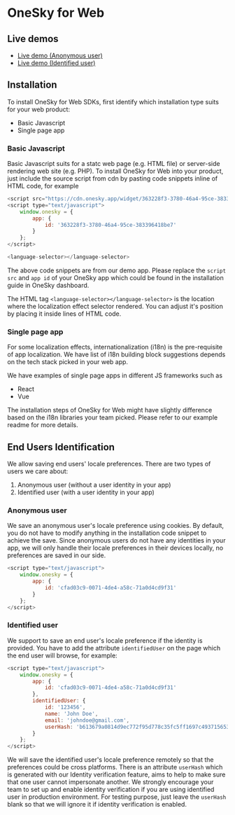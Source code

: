 # OneSky for Web

## Live demos
- [Live demo (Anonymous user)](https://onesky.github.io/onesky-for-web/examples/basic-javascript/anonymous_user.html)
- [Live demo (Identified user)](https://onesky.github.io/onesky-for-web/examples/basic-javascript/identified_user.html)

## Installation
To install OneSky for Web SDKs, first identify which installation type suits for your web product:
- Basic Javascript
- Single page app

### Basic Javascript
Basic Javascript suits for a statc web page (e.g. HTML file) or server-side rendering web site (e.g. PHP). To install OneSky for Web into your product, just include the source script from cdn by pasting code snippets inline of HTML code, for example

```javascript
<script src="https://cdn.onesky.app/widget/363228f3-3780-46a4-95ce-383396418be7"></script>
<script type="text/javascript">
    window.onesky = {
        app: {
            id: '363228f3-3780-46a4-95ce-383396418be7'
        }
    };
</script>

<language-selector></language-selector>
```
The above code snippets are from our demo app. Please replace the `script src` and `app id` of your OneSky app which could be found in the installation guide in OneSky dashboard.

The HTML tag `<language-selector></language-selector>` is the location where the localization effect selector rendered. You can adjust it's position by placing it inside lines of HTML code.

### Single page app
For some localization effects, internationalization (i18n) is the pre-requisite of app localization. We have list of i18n building block suggestions depends on the tech stack picked in your web app.

We have examples of single page apps in different JS frameworks such as
- React
- Vue

The installation steps of OneSky for Web might have slightly difference based on the i18n libraries your team picked. Please refer to our example readme for more details.

## End Users Identification
We allow saving end users' locale preferences. There are two types of users we care about:
1. Anonymous user (without a user identity in your app)
1. Identified user (with a user identity in your app)

### Anonymous user
We save an anonymous user's locale preference using cookies. By default, you do not have to modify anything in the installation code snippet to achieve the save. Since anonymous users do not have any identities in your app, we will only handle their locale preferences in their devices locally, no preferences are saved in our side.

```javascript
<script type="text/javascript">
    window.onesky = {
        app: {
            id: 'cfad03c9-0071-4de4-a58c-71a0d4cd9f31'
        }
    };
</script>
```

### Identified user
We support to save an end user's locale preference if the identity is provided. You have to add the attribute `identifiedUser` on the page which the end user will browse, for example:
```javascript
<script type="text/javascript">
    window.onesky = {
        app: {
            id: 'cfad03c9-0071-4de4-a58c-71a0d4cd9f31'
        },
        identifiedUser: {
            id: '123456',
            name: 'John Doe',
            email: 'johndoe@gmail.com',
            userHash: 'b613679a0814d9ec772f95d778c35fc5ff1697c493715653c6c712144292c5ad'
        }
    };
</script>
```
We will save the identified user's locale preference remotely so that the preferences could be cross platforms. There is an attribute `userHash` which is generated with our Identity verification feature, aims to help to make sure that one user cannot impersonate another. We strongly encourage your team to set up and enable identity verification if you are using identified user in production environment. For testing purpose, just leave the `userHash` blank so that we will ignore it if identity verification is enabled.
